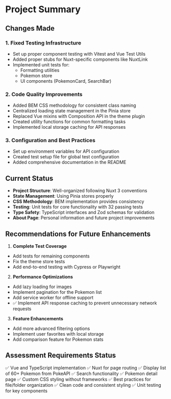 # Project Summary

## Changes Made

### 1. Fixed Testing Infrastructure
- Set up proper component testing with Vitest and Vue Test Utils
- Added proper stubs for Nuxt-specific components like NuxtLink
- Implemented unit tests for:
  - Formatting utilities
  - Pokemon store
  - UI components (PokemonCard, SearchBar)

### 2. Code Quality Improvements
- Added BEM CSS methodology for consistent class naming
- Centralized loading state management in the Pinia store
- Replaced Vue mixins with Composition API in the theme plugin
- Created utility functions for common formatting tasks
- Implemented local storage caching for API responses

### 3. Configuration and Best Practices
- Set up environment variables for API configuration
- Created test setup file for global test configuration
- Added comprehensive documentation in the README

## Current Status

- **Project Structure**: Well-organized following Nuxt 3 conventions
- **State Management**: Using Pinia stores properly
- **CSS Methodology**: BEM implementation provides consistency
- **Testing**: Unit tests for core functionality with 32 passing tests
- **Type Safety**: TypeScript interfaces and Zod schemas for validation
- **About Page**: Personal information and future project improvements

## Recommendations for Future Enhancements

1. **Complete Test Coverage**
  - Add tests for remaining components
  - Fix the theme store tests
  - Add end-to-end testing with Cypress or Playwright

2. **Performance Optimizations**
  - Add lazy loading for images
  - Implement pagination for the Pokemon list
  - Add service worker for offline support
  - ✅ Implement API response caching to prevent unnecessary network requests

3. **Feature Enhancements**
  - Add more advanced filtering options
  - Implement user favorites with local storage
  - Add comparison feature for Pokemon stats

## Assessment Requirements Status

✅ Vue and TypeScript implementation
✅ Nuxt for page routing
✅ Display list of 60+ Pokemon from PokeAPI
✅ Search functionality
✅ Pokemon detail page
✅ Custom CSS styling without frameworks
✅ Best practices for file/folder organization
✅ Clean code and consistent styling
✅ Unit testing for key components
